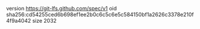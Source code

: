 version https://git-lfs.github.com/spec/v1
oid sha256:cd54255ced6b698ef1ee2b0c6c5c6e5c584150bf1a2626c3378e210f4f9a4042
size 2032
